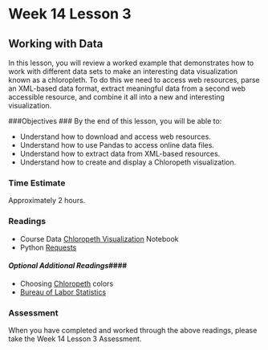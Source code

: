 # Week 14 Lesson 3 #
## Working with Data ##

In this lesson, you will review a worked example that demonstrates how
to work with different data sets to make an interesting data
visualization known as a chloropleth. To do this we need to access web
resources, parse an XML-based data format, extract meaningful data from
a second web accessible resource, and combine it all into a new and
interesting visualization.

###Objectives ###
By the end of this lesson, you will be able to:

- Understand how to download and access web resources.
- Understand how to use Pandas to access online data files.
- Understand how to extract data from XML-based resources.
- Understand how to create and display a Chloropeth visualization.

### Time Estimate ###

Approximately 2 hours.

### Readings ####

- Course Data [Chloropeth Visualization](notebook/dataviz.ipynb) Notebook
- Python [Requests](http://docs.python-requests.org/en/latest/)

#### *Optional Additional Readings*####

- Choosing [Chloropeth](http://colorbrewer2.org/) colors
- [Bureau of Labor Statistics](http://www.bls.gov/lau/#tables)

### Assessment ###

When you have completed and worked through the above readings, please take the Week 14 Lesson 3 Assessment.
